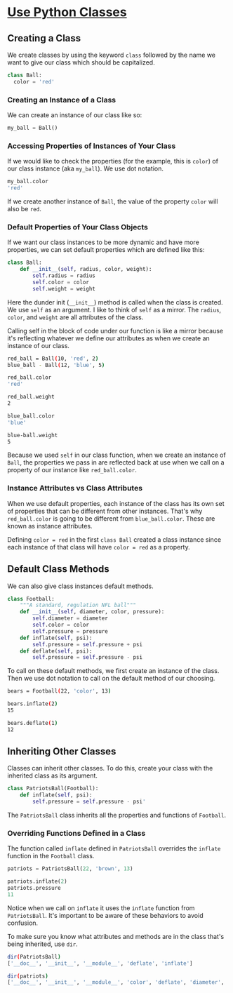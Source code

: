 # [Use Python Classes](https://egghead.io/lessons/python-use-python-classes)

## Creating a Class

We create classes by using the keyword `class` followed by the name we want to give our class which should be capitalized. 

```python
class Ball:
  color = 'red'
```

### Creating an Instance of a Class

We can create an instance of our class like so:

```python
my_ball = Ball()
```

### Accessing Properties of Instances of Your Class

If we would like to check the properties (for the example, this is `color`) of our class instance (aka `my_ball`). We use dot notation.

```bash
my_ball.color
'red'
```

If we create another instance of `Ball`, the value of the property `color` will also be `red`.

### Default Properties of Your Class Objects

If we want our class instances to be more dynamic and have more properties, we can set default properties which are defined like this:

```python
class Ball:
    def __init__(self, radius, color, weight):
        self.radius = radius
        self.color = color
        self.weight = weight
```

Here the dunder init (`__init__`) method is called when the class is created. We use `self` as an argument. I like to think of `self` as a mirror. The `radius`, `color`,  and `weight` are all attributes of the class.

Calling self in the block of code under our function is like a mirror because it's reflecting whatever we define our attributes as when we create an instance of our class.

```bash
red_ball = Ball(10, 'red', 2)
blue_ball - Ball(12, 'blue', 5)

red_ball.color
'red'

red_ball.weight
2

blue_ball.color
'blue'

blue-ball.weight
5
```

Because we used `self` in our class function, when we create an instance of `Ball`, the properties we pass in are reflected back at use when we call on a property of our instance like `red_ball.color`.

### Instance Attributes vs Class Attributes

When we use default properties, each instance of the class has its own set of properties that can be different from other instances. That's why `red_ball.color` is going to be different from `blue_ball.color`. These are known as instance attributes.

Defining `color = red` in the first `class Ball` created a class instance since each instance of that class will have `color = red` as a property.

## Default Class Methods

We can also give class instances default methods.

```python
class Football:
    """A standard, regulation NFL ball"""
    def __init__(self, diameter, color, pressure):
        self.diameter = diameter
        self.color = color
        self.pressure = pressure
    def inflate(self, psi):
        self.pressure = self.pressure + psi
    def deflate(self, psi):
        self.pressure = self.pressure - psi
```

To call on these default methods, we first create an instance of the class. Then we use dot notation to call on the default method of our choosing.

```bash
bears = Football(22, 'color', 13)

bears.inflate(2)
15

bears.deflate(1)
12
```

## Inheriting Other Classes

Classes can inherit other classes. To do this, create your class with the inherited class as its argument.

```python
class PatriotsBall(Football):
    def inflate(self, psi):
        self.pressure = self.pressure - psi'
```

The `PatriotsBall` class inherits all the properties and functions of  `Football`.

### Overriding Functions Defined in a Class

The function called `inflate` defined in `PatriotsBall` overrides the `inflate` function in the `Football` class.

```python
patriots = PatriotsBall(22, 'brown', 13)

patriots.inflate(2)
patriots.pressure
11
```

Notice when we call on `inflate` it uses the `inflate` function from `PatriotsBall`. It's important to be aware of these behaviors to avoid confusion.

To make sure you know what attributes and methods are in the class that's being inherited, use `dir`.

```bash
dir(PatriotsBall)
['__doc__', '__init__', '__module__', 'deflate', 'inflate']

dir(patriots)
['__doc__', '__init__', '__module__', 'color', 'deflate', 'diameter', 'inflate', 'pressure']
```
